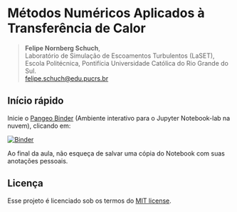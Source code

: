 # Métodos Numéricos Aplicados à Transferência de Calor

> **Felipe Nornberg Schuch**,<br>
> Laboratório de Simulação de Escoamentos Turbulentos (LaSET),<br>
> Escola Politécnica, Pontifícia Universidade Católica do Rio Grande do Sul.<br>
> felipe.schuch@edu.pucrs.br

## Início rápido

Inicie o [Pangeo Binder](https://pangeo-binder.readthedocs.io) (Ambiente interativo para o Jupyter Notebook-lab na nuvem), clicando em:

[![Binder](https://binder.pangeo.io/badge_logo.svg)](https://binder.pangeo.io/v2/gh/fschuch/Python-Transferencia-de-Calor/master/)

Ao final da aula, não esqueça de salvar uma cópia do Notebook com suas anotações pessoais.

## Licença

Esse projeto é licenciado sob os termos do [MIT license](https://github.com/fschuch/Python-Transferencia-de-Calor/blob/master/LICENSE).
